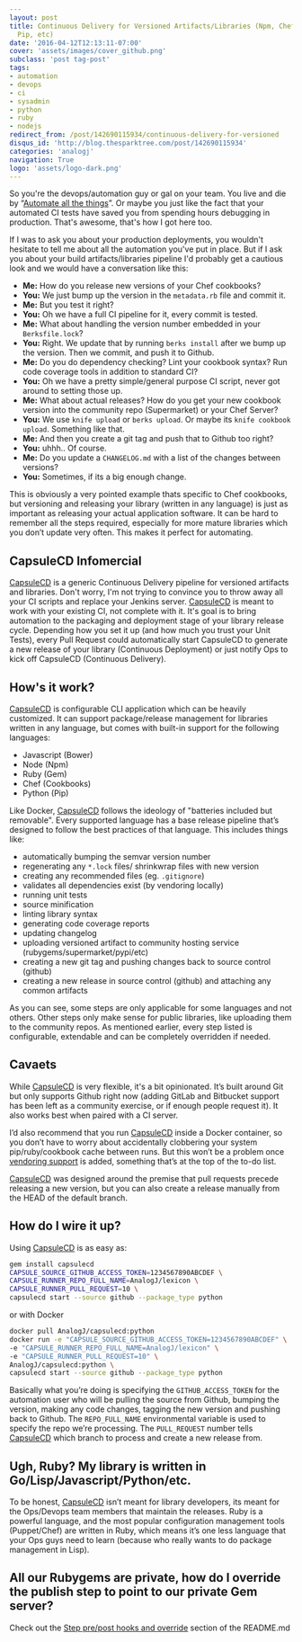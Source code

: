 ```yaml
---
layout: post
title: Continuous Delivery for Versioned Artifacts/Libraries (Npm, Chef, Gems, Bower,
  Pip, etc)
date: '2016-04-12T12:13:11-07:00'
cover: 'assets/images/cover_github.png'
subclass: 'post tag-post'
tags:
- automation
- devops
- ci
- sysadmin
- python
- ruby
- nodejs
redirect_from: /post/142690115934/continuous-delivery-for-versioned
disqus_id: 'http://blog.thesparktree.com/post/142690115934'
categories: 'analogj'
navigation: True
logo: 'assets/logo-dark.png'
---
```

So you're the devops/automation guy or gal on your team. You live and die by “[Automate all the things](https://memegenerator.net/instance/9449708)”. Or maybe you just like the fact that your automated CI tests have saved you from spending hours debugging in production. That's awesome, that's how I got here too.

If I was to ask you about your production deployments, you wouldn't hesitate to tell me about all the automation you've put in place. But if I ask you about your build artifacts/libraries pipeline I'd probably get a cautious look and we would have a conversation like this:

- __Me:__ How do you release new versions of your Chef cookbooks?
- __You:__ We just bump up the version in the `metadata.rb` file and commit it.
- __Me:__ But you test it right?
- __You:__ Oh we have a full CI pipeline for it, every commit is tested.
- __Me:__ What about handling the version number embedded in your `Berksfile.lock`?
- __You:__ Right. We update that by running `berks install` after we bump up the version. Then we commit, and push it to Github.
- __Me:__ Do you do dependency checking? Lint your cookbook syntax? Run code coverage tools in addition to standard CI?
- __You:__ Oh we have a pretty simple/general purpose CI script, never got around to setting those up.
- __Me:__ What about actual releases? How do you get your new cookbook version into the community repo (Supermarket) or your Chef Server?
- __You:__ We use `knife upload` or `berks upload`. Or maybe its `knife cookbook upload`. Something like that.
- __Me:__ And then you create a git tag and push that to Github too right?
- __You:__ uhhh.. Of course.
- __Me:__ Do you update a `CHANGELOG.md` with a list of the changes between versions?
- __You:__ Sometimes, if its a big enough change.

This is obviously a very pointed example thats specific to Chef cookbooks, but versioning and releasing your library (written in any language) is just as important as releasing your actual application software. It can be hard to remember all the steps required, especially for more mature libraries which you don’t update very often. This makes it perfect for automating.

## CapsuleCD Infomercial

[CapsuleCD](https://github.com/AnalogJ/capsulecd) is a generic Continuous Delivery pipeline for versioned artifacts and libraries. Don't worry, I'm not trying to convince you to throw away all your CI scripts and replace your Jenkins server. [CapsuleCD](https://github.com/AnalogJ/capsulecd) is meant to work with your existing CI, not complete with it. It's goal is to bring automation to the packaging and deployment stage of your library release cycle.
Depending how you set it up (and how much you trust your Unit Tests), every Pull Request could automatically start CapsuleCD to generate a new release of your library (Continuous Deployment) or just notify Ops to kick off CapsuleCD (Continuous Delivery).

<div class="github-widget" data-repo="AnalogJ/capsulecd"></div>

## How's it work?

[CapsuleCD](https://github.com/AnalogJ/capsulecd) is configurable CLI application which can be heavily customized. It can support package/release management for libraries written in any language, but comes with built-in support for the following languages:

- Javascript (Bower)
- Node (Npm)
- Ruby (Gem)
- Chef (Cookbooks)
- Python (Pip)

Like Docker, [CapsuleCD](https://github.com/AnalogJ/capsulecd) follows the ideology of "batteries included but removable". Every supported language has a base release pipeline that’s designed to follow the best practices of that language. This includes things like:

- automatically bumping the semvar version number
- regenerating any `*.lock` files/ shrinkwrap files with new version
- creating any recommended files (eg. `.gitignore`)
- validates all dependencies exist (by vendoring locally)
- running unit tests
- source minification
- linting library syntax
- generating code coverage reports
- updating changelog
- uploading versioned artifact to community hosting service (rubygems/supermarket/pypi/etc)
- creating a new git tag and pushing changes back to source control (github)
- creating a new release in source control (github) and attaching any common artifacts

As you can see, some steps are only applicable for some languages and not others. Other steps only make sense for public libraries, like uploading them to the community repos. As mentioned earlier, every step listed is configurable, extendable and can be completely overridden if needed.

## Cavaets

While [CapsuleCD](https://github.com/AnalogJ/capsulecd) is very flexible, it's a bit opinionated. It’s built around Git but only supports Github right now (adding GitLab and Bitbucket support has been left as a community exercise, or if enough people request it). It also works best when paired with a CI server.

I’d also recommend that you run [CapsuleCD](https://github.com/AnalogJ/capsulecd) inside a Docker container, so you don’t have to worry about accidentally clobbering your system pip/ruby/cookbook cache between runs. But this won’t be a problem once [vendoring support](https://github.com/AnalogJ/capsulecd/issues/25) is added, something that’s at the top of the to-do list.

[CapsuleCD](https://github.com/AnalogJ/capsulecd) was designed around the premise that pull requests precede releasing a new version, but you can also create a release manually from the HEAD of the default branch.

## How do I wire it up?

Using [CapsuleCD](https://github.com/AnalogJ/capsulecd) is as easy as:

```bash
gem install capsulecd
CAPSULE_SOURCE_GITHUB_ACCESS_TOKEN=1234567890ABCDEF \
CAPSULE_RUNNER_REPO_FULL_NAME=AnalogJ/lexicon \
CAPSULE_RUNNER_PULL_REQUEST=10 \
capsulecd start --source github --package_type python
```
or with Docker

```bash
docker pull AnalogJ/capsulecd:python
docker run -e "CAPSULE_SOURCE_GITHUB_ACCESS_TOKEN=1234567890ABCDEF" \
-e "CAPSULE_RUNNER_REPO_FULL_NAME=AnalogJ/lexicon" \
-e "CAPSULE_RUNNER_PULL_REQUEST=10" \
AnalogJ/capsulecd:python \
capsulecd start --source github --package_type python
```

Basically what you’re doing is specifying the `GITHUB_ACCESS_TOKEN` for the automation user who will be pulling the source from Github, bumping the version, making any code changes, tagging the new version and pushing back to Github.
The `REPO_FULL_NAME` environmental variable is used to specify the repo we’re processing.
The `PULL_REQUEST` number tells [CapsuleCD](https://github.com/AnalogJ/capsulecd) which branch to process and create a new release from.

## Ugh, Ruby? My library is written in Go/Lisp/Javascript/Python/etc.

To be honest, [CapsuleCD](https://github.com/AnalogJ/capsulecd) isn’t meant for library developers, its meant for the Ops/Devops team members that maintain the releases. Ruby is a powerful language, and the most popular configuration management tools (Puppet/Chef) are written in Ruby, which means it’s one less language that your Ops guys need to learn (because who really wants to do package management in Lisp).

## All our Rubygems are private, how do I override the publish step to point to our private Gem server?

Check out the [Step pre/post hooks and override](https://github.com/AnalogJ/capsulecd/blob/master/README.md#step-prepost-hooks-and-overrides) section of the README.md


<div class="github-widget" data-repo="AnalogJ/capsulecd"></div>
